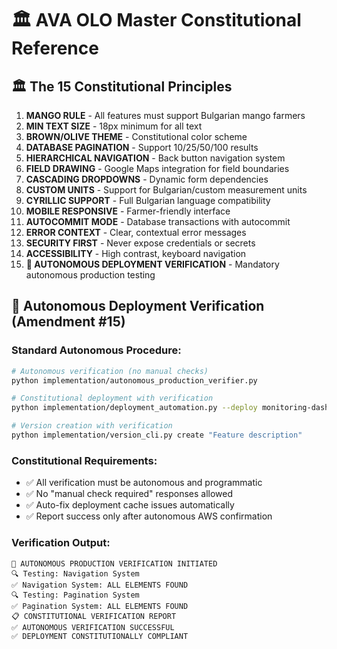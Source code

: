 # 🏛️ AVA OLO Master Constitutional Reference

## 🏛️ The 15 Constitutional Principles

1. **MANGO RULE** - All features must support Bulgarian mango farmers
2. **MIN TEXT SIZE** - 18px minimum for all text
3. **BROWN/OLIVE THEME** - Constitutional color scheme
4. **DATABASE PAGINATION** - Support 10/25/50/100 results
5. **HIERARCHICAL NAVIGATION** - Back button navigation system
6. **FIELD DRAWING** - Google Maps integration for field boundaries
7. **CASCADING DROPDOWNS** - Dynamic form dependencies
8. **CUSTOM UNITS** - Support for Bulgarian/custom measurement units
9. **CYRILLIC SUPPORT** - Full Bulgarian language compatibility
10. **MOBILE RESPONSIVE** - Farmer-friendly interface
11. **AUTOCOMMIT MODE** - Database transactions with autocommit
12. **ERROR CONTEXT** - Clear, contextual error messages
13. **SECURITY FIRST** - Never expose credentials or secrets
14. **ACCESSIBILITY** - High contrast, keyboard navigation
15. **🤖 AUTONOMOUS DEPLOYMENT VERIFICATION** - Mandatory autonomous production testing

## 🤖 Autonomous Deployment Verification (Amendment #15)

### Standard Autonomous Procedure:
```bash
# Autonomous verification (no manual checks)
python implementation/autonomous_production_verifier.py

# Constitutional deployment with verification
python implementation/deployment_automation.py --deploy monitoring-dashboards

# Version creation with verification
python implementation/version_cli.py create "Feature description"
```

### Constitutional Requirements:
- ✅ All verification must be autonomous and programmatic
- ✅ No "manual check required" responses allowed
- ✅ Auto-fix deployment cache issues automatically
- ✅ Report success only after autonomous AWS confirmation

### Verification Output:
```
🤖 AUTONOMOUS PRODUCTION VERIFICATION INITIATED
🔍 Testing: Navigation System
✅ Navigation System: ALL ELEMENTS FOUND
🔍 Testing: Pagination System  
✅ Pagination System: ALL ELEMENTS FOUND
📋 CONSTITUTIONAL VERIFICATION REPORT
✅ AUTONOMOUS VERIFICATION SUCCESSFUL
✅ DEPLOYMENT CONSTITUTIONALLY COMPLIANT
```
